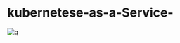 # kubernetese-as-a-Service-



![q](https://github.com/user-attachments/assets/e0b452bc-a42f-4703-a6f8-9f7161fcac05)
